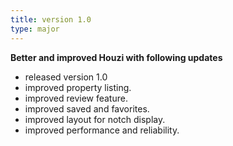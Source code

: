 ```yaml
---
title: version 1.0
type: major
---
```


**Better and improved Houzi with following updates**

- released version 1.0
- improved property listing.
- improved review feature.
- improved saved and favorites.
- improved layout for notch display.
- improved performance and reliability.


